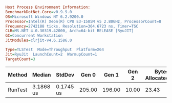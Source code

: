 ```ini

Host Process Environment Information:
BenchmarkDotNet.Core=v0.9.9.0
OS=Microsoft Windows NT 6.2.9200.0
Processor=Intel(R) Xeon(R) CPU E3-1505M v5 2.80GHz, ProcessorCount=8
Frequency=2742188 ticks, Resolution=364.6723 ns, Timer=TSC
CLR=MS.NET 4.0.30319.42000, Arch=64-bit RELEASE [RyuJIT]
GC=Concurrent Workstation
JitModules=clrjit-v4.6.1586.0

Type=TLSTest  Mode=Throughput  Platform=X64  
Jit=RyuJit  LaunchCount=2  WarmupCount=1  
TargetCount=3  

```
  Method |    Median |    StdDev |  Gen 0 |  Gen 1 | Gen 2 | Bytes Allocated/Op |
-------- |---------- |---------- |------- |------- |------ |------------------- |
 RunTest | 3.1868 us | 0.1745 us | 205.00 | 196.00 | 10.00 |              23.43 |
